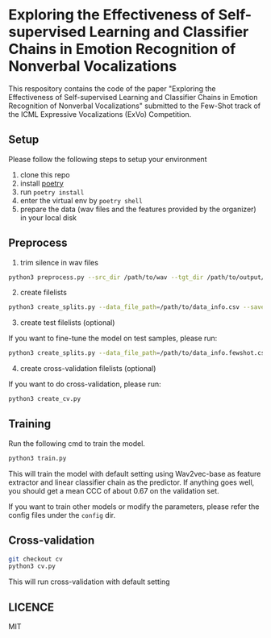 # Exploring the Effectiveness of Self-supervised Learning and Classifier Chains in Emotion Recognition of Nonverbal Vocalizations

This respository contains the code of the paper "Exploring the Effectiveness of Self-supervised Learning and Classifier Chains in Emotion Recognition of Nonverbal Vocalizations" submitted to the Few-Shot track of the ICML Expressive Vocalizations (ExVo) Competition.

## Setup
Please follow the following steps to setup your environment
1. clone this repo
2. install [poetry](https://python-poetry.org/)
3. run `poetry install`
4. enter the virtual env by `poetry shell`
5. prepare the data (wav files and the features provided by the organizer) in your local disk

## Preprocess
1. trim silence in wav files
```bash
python3 preprocess.py --src_dir /path/to/wav --tgt_dir /path/to/output/dir
```

2. create filelists
```bash
python3 create_splits.py --data_file_path=/path/to/data_info.csv --save_path=./filelists
```

3. create test filelists (optional)

If you want to fine-tune the model on test samples, please run:
```bash
python3 create_splits.py --data_file_path=/path/to/data_info.fewshot.csv --save_path=./filelists --test
```

4. create cross-validation filelists (optional)

If you want to do cross-validation, please run:
```bash
python3 create_cv.py
```

## Training
Run the following cmd to train the model.
```bash
python3 train.py
```
This will train the model with default setting using Wav2vec-base as feature extractor and linear classifier chain as the predictor.
If anything goes well, you should get a mean CCC of about 0.67 on the validation set.

If you want to train other models or modify the parameters, please refer the config files under the `config` dir.

## Cross-validation

```bash
git checkout cv
python3 cv.py
```
This will run cross-validation with default setting

## LICENCE
MIT
